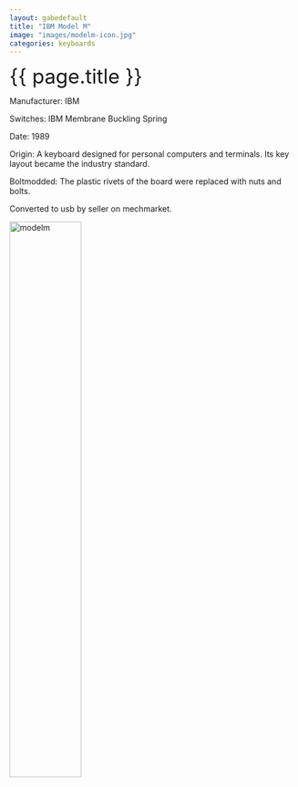 ```yaml
---
layout: gabedefault
title: "IBM Model M"
image: "images/modelm-icon.jpg"
categories: keyboards
---
```

<span style="font-size:35px">{{ page.title }}</span>

Manufacturer: IBM

Switches: IBM Membrane Buckling Spring

Date: 1989

Origin: A keyboard designed for personal computers and terminals. Its key
layout became the industry standard.

Boltmodded: The plastic rivets of the board were replaced with nuts and bolts.

Converted to usb by seller on mechmarket.

<img src="{{ site.baseurl }}images/modelm.jpg" alt="modelm" width="50%"/>

